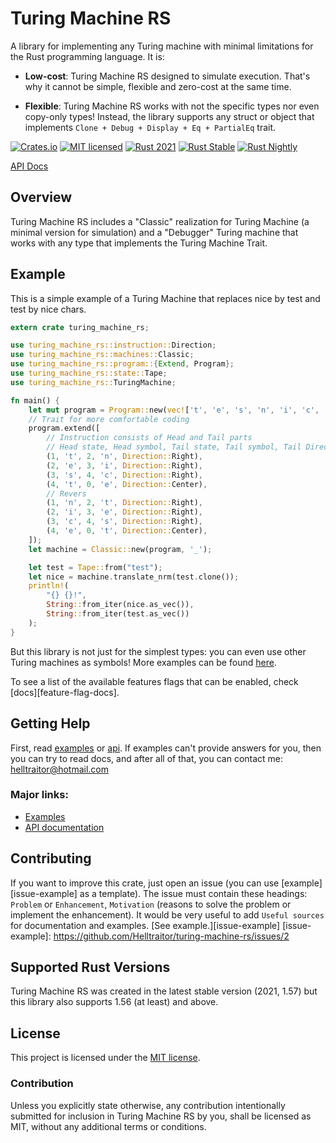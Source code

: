 # Turing Machine RS
A library for implementing any Turing machine with minimal limitations for the Rust programming language. It is:

* **Low-cost**: Turing Machine RS designed to simulate execution. That's why it cannot be simple, flexible and zero-cost at the same time.

* **Flexible**: Turing Machine RS works with not the specific types nor even copy-only types! Instead, the library supports any struct or object that implements `Clone + Debug + Display + Eq + PartialEq` trait.

[![Crates.io][crates-badge]][crates-url]
[![MIT licensed][mit-badge]][mit-url]
[![Rust 2021][actions-2021-badge]][actions-2021-url]
[![Rust Stable][actions-stable-badge]][actions-stable-url]
[![Rust Nightly][actions-nightly-badge]][actions-nightly-url]

[crates-badge]: https://img.shields.io/crates/v/turing-machine-rs
[crates-url]: https://crates.io/crates/turing-machine-rs
[mit-badge]: https://img.shields.io/badge/license-MIT-blue.svg
[mit-url]: https://github.com/Helltraitor/turing-machine-rs/blob/main/LICENSE
[actions-2021-badge]: https://github.com/Helltraitor/turing-machine-rs/actions/workflows/rust_2021.yml/badge.svg
[actions-2021-url]: https://github.com/Helltraitor/turing-machine-rs/actions/workflows/rust_2021.yml
[actions-stable-badge]: https://github.com/Helltraitor/turing-machine-rs/actions/workflows/rust_stable.yml/badge.svg
[actions-stable-url]: https://github.com/Helltraitor/turing-machine-rs/actions/workflows/rust_stable.yml
[actions-nightly-badge]: https://github.com/Helltraitor/turing-machine-rs/actions/workflows/rust_stable.yml/badge.svg
[actions-nightly-url]: https://github.com/Helltraitor/turing-machine-rs/actions/workflows/rust_stable.yml

[API Docs](https://docs.rs/turing-machine-rs)

## Overview
Turing Machine RS includes a "Classic" realization for Turing Machine (a minimal version for simulation) and a "Debugger" Turing machine that works with any type that implements the Turing Machine Trait.

## Example
This is a simple example of a Turing Machine that replaces nice by test and test by nice chars.

```rust
extern crate turing_machine_rs;

use turing_machine_rs::instruction::Direction;
use turing_machine_rs::machines::Classic;
use turing_machine_rs::program::{Extend, Program};
use turing_machine_rs::state::Tape;
use turing_machine_rs::TuringMachine;

fn main() {
    let mut program = Program::new(vec!['t', 'e', 's', 'n', 'i', 'c', 'e', '_'], 4);
    // Trait for more comfortable coding
    program.extend([
        // Instruction consists of Head and Tail parts
        // Head state, Head symbol, Tail state, Tail symbol, Tail Direction
        (1, 't', 2, 'n', Direction::Right),
        (2, 'e', 3, 'i', Direction::Right),
        (3, 's', 4, 'c', Direction::Right),
        (4, 't', 0, 'e', Direction::Center),
        // Revers
        (1, 'n', 2, 't', Direction::Right),
        (2, 'i', 3, 'e', Direction::Right),
        (3, 'c', 4, 's', Direction::Right),
        (4, 'e', 0, 't', Direction::Center),
    ]);
    let machine = Classic::new(program, '_');

    let test = Tape::from("test");
    let nice = machine.translate_nrm(test.clone());
    println!(
        "{} {}!",
        String::from_iter(nice.as_vec()),
        String::from_iter(test.as_vec())
    );
}
```

But this library is not just for the simplest types: you can even use other Turing machines as symbols! More examples can be found [here][examples].

To see a list of the available features flags that can be enabled, check [docs][feature-flag-docs].

## Getting Help
First, read [examples][examples] or [api][api-documentation]. If examples can't provide answers for you, then you can try to read docs, and after all of that, you can contact me: <helltraitor@hotmail.com>

### Major links:
* [Examples][examples]
* [API documentation][api-documentation]

[examples]: https://github.com/Helltraitor/turing-machine-rs/tree/main/examples
[api-documentation]: https://docs.rs/turing-machine-rs

## Contributing
If you want to improve this crate, just open an issue (you can use [example][issue-example] as a template). The issue must contain these headings: `Problem` or `Enhancement`, `Motivation` (reasons to solve the problem or implement the enhancement). It would be very useful to add `Useful sources` for documentation and examples.
[See example.][issue-example]
[issue-example]: https://github.com/Helltraitor/turing-machine-rs/issues/2

## Supported Rust Versions
Turing Machine RS was created in the latest stable version (2021, 1.57) but this library also supports 1.56 (at least) and above.

## License
This project is licensed under the [MIT license].

[MIT license]: https://github.com/Helltraitor/turing-machine-rs/blob/main/LICENSE

### Contribution
Unless you explicitly state otherwise, any contribution intentionally submitted
for inclusion in Turing Machine RS by you, shall be licensed as MIT, without any additional
terms or conditions.